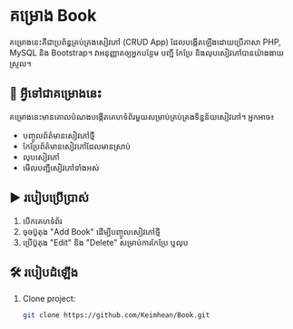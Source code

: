 # គម្រោង Book

គម្រោងនេះគឺជាប្រព័ន្ធគ្រប់គ្រងសៀវភៅ (CRUD App) ដែលបង្កើតឡើងដោយប្រើភាសា PHP, MySQL និង Bootstrap។ វាអនុញ្ញាតឲ្យអ្នកបន្ថែម បញ្ជី កែប្រែ និងលុបសៀវភៅបានយ៉ាងងាយស្រួល។

## 🧾 អ្វីទៅជាគម្រោងនេះ

គម្រោងនេះមានគោលបំណងបង្កើតគេហទំព័រមួយសម្រាប់គ្រប់គ្រងទិន្នន័យសៀវភៅ។ អ្នកអាច៖
- បញ្ចូលព័ត៌មានសៀវភៅថ្មី
- កែប្រែព័ត៌មានសៀវភៅដែលមានស្រាប់
- លុបសៀវភៅ
- មើលបញ្ជីសៀវភៅទាំងអស់

## ▶️ របៀបប្រើប្រាស់

1. បើកគេហទំព័រ
2. ចុចប៊ូតុង "Add Book" ដើម្បីបញ្ចូលសៀវភៅថ្មី
3. ប្រើប៊ូតុង "Edit" និង "Delete" សម្រាប់ការកែប្រែ ឬលុប

## 🛠 របៀបដំឡើង

1. Clone project:
   ```bash
   git clone https://github.com/Keimhean/Book.git
